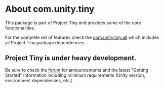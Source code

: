 # About com.unity.tiny

This package is part of Project Tiny and provides some of the core functionalities. 

For the complete set of features check the [com.unity.tiny.all](https://docs.unity3d.com/Packages/com.unity.tiny.all@latest) which includes all Project Tiny package dependencies. 

## Project Tiny is under heavy development.
Be sure to check the [forum](https://forum.unity.com/forums/project-tiny.151/) for announcements and the latest "Getting Started" information including minimum requirements (Unity version, environment dependencies, etc.).
